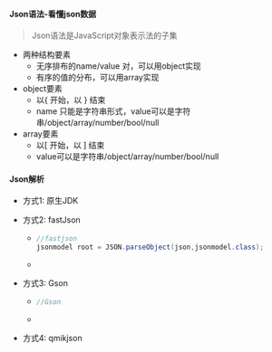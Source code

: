 

#### Json语法-看懂json数据

> Json语法是JavaScript对象表示法的子集

* 两种结构要素
  * 无序排布的name/value 对，可以用object实现
  * 有序的值的分布，可以用array实现
* object要素
  * 以{ 开始，以 } 结束
  * name 只能是字符串形式，value可以是字符串/object/array/number/bool/null
* array要素
  * 以[ 开始，以 ] 结束
  * value可以是字符串/object/array/number/bool/null



#### Json解析

* 方式1: 原生JDK

* 方式2: fastJson

  * ```java
    //fastjson
    jsonmodel root = JSON.parseObject(json,jsonmodel.class);
    
    ```

  * 

* 方式3: Gson

  * ```java
    //Gson
    
    ```

  * 

* 方式4: qmikjson

  